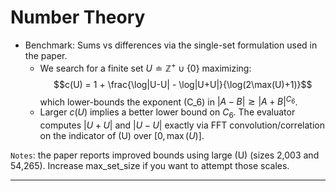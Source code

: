 # Number Theory
* Benchmark: Sums vs differences via the single-set formulation used in the paper.
    * We search for a finite set $U \doteq \mathbb Z^+ \cup \{0\}$ maximizing:
    $$c(U) = 1 + \frac{\log|U-U| - \log|U+U|}{\log(2\max(U)+1)}$$
    which lower-bounds the exponent (C_6) in $|A-B|\gtrsim |A+B|^{C_6}$.
    * Larger $c(U)$ implies a better lower bound on $C_6$. The evaluator computes $|U+U|$ and $|U-U|$ exactly via FFT convolution/correlation on the indicator of (U) over $[0,\max(U)]$.

`Notes`: the paper reports improved bounds using large (U) (sizes 2,003 and 54,265). Increase max_set_size if you want to attempt those scales.

---